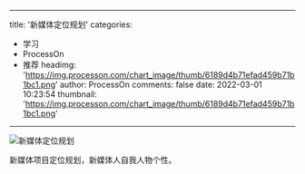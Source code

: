
---
title: '新媒体定位规划'
categories: 
 - 学习
 - ProcessOn
 - 推荐
headimg: 'https://img.processon.com/chart_image/thumb/6189d4b71efad459b71b1bc1.png'
author: ProcessOn
comments: false
date: 2022-03-01 10:23:54
thumbnail: 'https://img.processon.com/chart_image/thumb/6189d4b71efad459b71b1bc1.png'
---

<div>   
<img class="thumb" alt="新媒体定位规划" src="https://img.processon.com/chart_image/thumb/6189d4b71efad459b71b1bc1.png" referrerpolicy="no-referrer">
<p>新媒体项目定位规划，新媒体人自我人物个性。</p>  
</div>
            